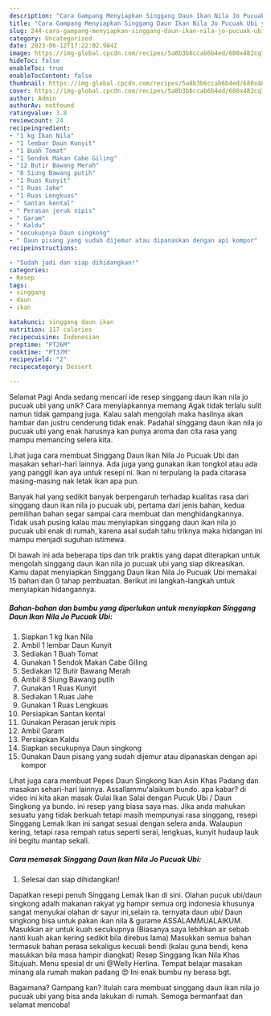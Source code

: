 ```yaml
---
description: "Cara Gampang Menyiapkan Singgang Daun Ikan Nila Jo Pucuak Ubi yang Enak"
title: "Cara Gampang Menyiapkan Singgang Daun Ikan Nila Jo Pucuak Ubi yang Enak"
slug: 244-cara-gampang-menyiapkan-singgang-daun-ikan-nila-jo-pucuak-ubi-yang-enak
category: Uncategorized
date: 2023-06-12T17:22:02.984Z
image: https://img-global.cpcdn.com/recipes/5a8b3b6ccab6b4ed/680x482cq70/singgang-daun-ikan-nila-jo-pucuak-ubi-foto-resep-utama.jpg
hideToc: false
enableToc: true
enableTocContent: false
thumbnail: https://img-global.cpcdn.com/recipes/5a8b3b6ccab6b4ed/680x482cq70/singgang-daun-ikan-nila-jo-pucuak-ubi-foto-resep-utama.jpg
cover: https://img-global.cpcdn.com/recipes/5a8b3b6ccab6b4ed/680x482cq70/singgang-daun-ikan-nila-jo-pucuak-ubi-foto-resep-utama.jpg
author: Admin
authorAv: notfound
ratingvalue: 3.8
reviewcount: 24
recipeingredient:
- "1 kg Ikan Nila"
- "1 lembar Daun Kunyit"
- "1 Buah Tomat"
- "1 Sendok Makan Cabe Giling"
- "12 Butir Bawang Merah"
- "8 Siung Bawang putih"
- "1 Ruas Kunyit"
- "1 Ruas Jahe"
- "1 Ruas Lengkuas"
- " Santan kental"
- " Perasan jeruk nipis"
- " Garam"
- " Kaldu"
- "secukupnya Daun singkong"
- " Daun pisang yang sudah dijemur atau dipanaskan dengan api kompor"
recipeinstructions:

- "Sudah jadi dan siap dihidangkan!"
categories:
- Resep
tags:
- singgang
- daun
- ikan

katakunci: singgang daun ikan 
nutrition: 117 calories
recipecuisine: Indonesian
preptime: "PT26M"
cooktime: "PT37M"
recipeyield: "2"
recipecategory: Dessert

---
```



Selamat Pagi Anda sedang mencari ide resep singgang daun ikan nila jo pucuak ubi yang unik? Cara menyiapkannya memang Agak tidak terlalu sulit namun tidak gampang juga. Kalau salah mengolah maka hasilnya akan hambar dan justru cenderung tidak enak. Padahal singgang daun ikan nila jo pucuak ubi yang enak harusnya kan punya aroma dan cita rasa yang mampu memancing selera kita.


Lihat juga cara membuat Singgang Daun Ikan Nila Jo Pucuak Ubi dan masakan sehari-hari lainnya. Ada juga yang gunakan ikan tongkol atau ada yang panggil ikan aya untuk resepi ni. Ikan ni terpulang la pada citarasa masing-masing nak letak ikan apa pun.

Banyak hal yang sedikit banyak berpengaruh terhadap kualitas rasa dari singgang daun ikan nila jo pucuak ubi, pertama dari jenis bahan, kedua pemilihan bahan segar sampai cara membuat dan menghidangkannya. Tidak usah pusing kalau mau menyiapkan singgang daun ikan nila jo pucuak ubi enak di rumah, karena asal sudah tahu triknya maka hidangan ini mampu menjadi suguhan istimewa.


Di bawah ini ada beberapa tips dan trik praktis yang dapat diterapkan untuk mengolah singgang daun ikan nila jo pucuak ubi yang siap dikreasikan. Kamu dapat menyiapkan Singgang Daun Ikan Nila Jo Pucuak Ubi memakai 15 bahan dan 0 tahap pembuatan. Berikut ini langkah-langkah untuk menyiapkan hidangannya.

<!--inarticleads1-->

##### Bahan-bahan dan bumbu yang diperlukan untuk menyiapkan Singgang Daun Ikan Nila Jo Pucuak Ubi:

1. Siapkan 1 kg Ikan Nila
1. Ambil 1 lembar Daun Kunyit
1. Sediakan 1 Buah Tomat
1. Gunakan 1 Sendok Makan Cabe Giling
1. Sediakan 12 Butir Bawang Merah
1. Ambil 8 Siung Bawang putih
1. Gunakan 1 Ruas Kunyit
1. Sediakan 1 Ruas Jahe
1. Gunakan 1 Ruas Lengkuas
1. Persiapkan  Santan kental
1. Gunakan  Perasan jeruk nipis
1. Ambil  Garam
1. Persiapkan  Kaldu
1. Siapkan secukupnya Daun singkong
1. Gunakan  Daun pisang yang sudah dijemur atau dipanaskan dengan api kompor


Lihat juga cara membuat Pepes Daun Singkong Ikan Asin Khas Padang dan masakan sehari-hari lainnya. Assallammu&#39;alaikum bundo. apa kabar? di video ini kita akan masak Gulai Ikan Salai dengan Pucuk Ubi / Daun Singkong ya bundo. ini resep yang biasa saya mas. Jika anda mahukan sesuatu yang tidak berkuah tetapi masih mempunyai rasa singgang, resepi Singgang Lemak Ikan ini sangat sesuai dengan selera anda. Walaupun kering, tetapi rasa rempah ratus seperti serai, lengkuas, kunyit hudaup lauk ini begitu mantap sekali. 

<!--inarticleads2-->

##### Cara memasak Singgang Daun Ikan Nila Jo Pucuak Ubi:


1. Selesai dan siap dihidangkan!

Dapatkan resepi penuh Singgang Lemak Ikan di sini. Olahan pucuk ubi/daun singkong adalh makanan rakyat yg hampir semua org indonesia khusunya sangat menyukai olahan dr sayur ini,selain ra. ternyata daun ubi/ Daun singkong bisa untuk pakan ikan nila &amp; gurame ASSALAMMUALAIKUM. Masukkan air untuk kuah secukupnya (Biasanya saya lebihkan air sebab nanti kuah akan kering sedikit bila direbus lama) Masukkan semua bahan termasuk bahan perasa sekaligus kecuali bendi (kalau guna bendi, kena masukkan bila masa hampir diangkat) Resep Singgang Ikan Nila Khas Situjuah. Menu spesial dr uni @Welly Herlina. Tempat belajar masakan minang ala rumah makan padang 😍 Ini enak bumbu ny berasa bgt. 

Bagaimana? Gampang kan? Itulah cara membuat singgang daun ikan nila jo pucuak ubi yang bisa anda lakukan di rumah. Semoga bermanfaat dan selamat mencoba!
